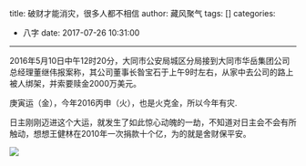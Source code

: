 title: 破财才能消灾，很多人都不相信
author: 藏风聚气
tags: []
categories:
  - 八字
date: 2017-07-26 10:31:00
---


2016年5月10日中午12时20分，大同市公安局城区分局接到大同市华岳集团公司总经理董继伟报案称，其公司董事长昝宝石于上午9时左右，从家中去公司的路上被人绑架，并索要赎金2000万美元。 

庚寅运（金），今年2016丙申（火），也是火克金，所以今年有灾.

日主刚刚迈进这个大运，就发生了如此惊心动魄的一劫，不知道对日主会不会有所触动，想想王健林在2010年一次捐款十个亿，为的就是舍财保平安。


![](http://fs-image.pull.net.cn/17-7-26/52531172.jpg!800)